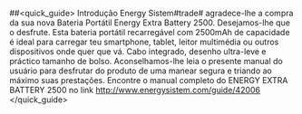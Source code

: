 ##<quick_guide> Introdução
Energy Sistem#trade# agradece-lhe a compra da sua nova Bateria Portátil Energy Extra Battery 2500. Desejamos-lhe que o desfrute. Esta bateria portátil recarregável com 2500mAh de capacidade é ideal para carregar teu smartphone, tablet, leitor multimédia ou outros dispositivos onde quer que vá. Cabo integrado, desenho ultra-leve e práctico tamanho de bolso. Aconselhamos-lhe leia o presente manual do usuário para desfrutar do produto de uma manear segura e triando ao máximo suas prestações. Encontre o manual completo do ENERGY EXTRA BATTERY 2500 no link http://www.energysistem.com/guide/42006
</quick_guide>
